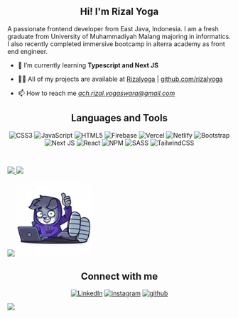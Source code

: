 <h2 align="center"> Hi! I'm Rizal Yoga <!-- <img src="https://user-images.githubusercontent.com/1303154/88677602-1635ba80-d120-11ea-84d8-d263ba5fc3c0.gif" width="26px" alt="hi"> --></h2>
<p >A passionate frontend developer from East Java, Indonesia. I am a fresh graduate from University of Muhammadiyah Malang majoring in informatics. I also recently completed immersive bootcamp in alterra academy as front end engineer.

<!-- - 🔭 I’m currently working on [#](#) -->

- 🌱 I’m currently learning **Typescript and Next JS**

<!-- - 👯 I’m looking to collaborate on [#](#) -->

<!-- - 🤝 I’m looking for help with [#](#) -->

- 👨‍💻 All of my projects are available at [Rizalyoga](https://rizalyoga.vercel.app/) | [github.com/rizalyoga](https://github.com/rizalyoga?tab=repositories) 

<!-- - 📝 I regularly write articles on [#](#) -->

<!-- - 💬 Ask me about **#** -->

- 📫 How to reach me *ach.rizal.yogaswara@gmail.com*

<!-- - 📄 Know about my experiences [#](#) -->

<!-- - ⚡ Fun fact **#** -->

<h2 align="center"> Languages and Tools <!-- <img src = "https://media2.giphy.com/media/QssGEmpkyEOhBCb7e1/giphy.gif?cid=ecf05e47a0n3gi1bfqntqmob8g9aid1oyj2wr3ds3mg700bl&rid=giphy.gif" width = 28px> --> </h2>

<div align="center">

![CSS3](https://img.shields.io/badge/css3-%231572B6.svg?style=for-the-badge&logo=css3&logoColor=white) ![JavaScript](https://img.shields.io/badge/javascript-%23323330.svg?style=for-the-badge&logo=javascript&logoColor=%23F7DF1E) ![HTML5](https://img.shields.io/badge/html5-%23E34F26.svg?style=for-the-badge&logo=html5&logoColor=white) ![Firebase](https://img.shields.io/badge/firebase-%23039BE5.svg?style=for-the-badge&logo=firebase) ![Vercel](https://img.shields.io/badge/vercel-%23000000.svg?style=for-the-badge&logo=vercel&logoColor=white) ![Netlify](https://img.shields.io/badge/netlify-%23000000.svg?style=for-the-badge&logo=netlify&logoColor=#00C7B7) ![Bootstrap](https://img.shields.io/badge/bootstrap-%23563D7C.svg?style=for-the-badge&logo=bootstrap&logoColor=white) ![Next JS](https://img.shields.io/badge/Next-black?style=for-the-badge&logo=next.js&logoColor=white) ![React](https://img.shields.io/badge/react-%2320232a.svg?style=for-the-badge&logo=react&logoColor=%2361DAFB) ![NPM](https://img.shields.io/badge/NPM-%23000000.svg?style=for-the-badge&logo=npm&logoColor=white) ![SASS](https://img.shields.io/badge/SASS-hotpink.svg?style=for-the-badge&logo=SASS&logoColor=white) ![TailwindCSS](https://img.shields.io/badge/tailwindcss-%2338B2AC.svg?style=for-the-badge&logo=tailwind-css&logoColor=white)

</div>

<br/>
<p align="left">
  <a href="https://github.com/rizalyoga">
  <img width="49%" src="https://github-readme-stats.vercel.app/api?username=rizalyoga&show_icons=true&theme=&hide_border=true" />
    <img width="49%" src="https://github-readme-streak-stats.herokuapp.com/?user=rizalyoga&theme=&hide_border=true" />
  </a>
</p>

<!-- MOST Language -->
<div align="left">

<img height="180em" src="https://github-readme-stats-eight-theta.vercel.app/api/top-langs/?username=rizalyoga&layout=compact&langs_count=8&hide_border=true"/>
</a>

<img height="170" src="/catcode.png" alt="rizalyoga" />
</div>

<div align="center">
<h2> Connect with me <!-- <img src='https://raw.githubusercontent.com/ShahriarShafin/ShahriarShafin/main/Assets/handshake.gif' width="80px"> --> </h2>

<a href="https://linkedin.com/in/rizalyoga/" target="_blank"><img src="https://img.shields.io/badge/LinkedIn-%230077B5.svg?&style=flat-square&logo=linkedin&logoColor=white" alt="LinkedIn"></a> <a href="https://instagram.com/_rizalyoga_" target="_blank"><img src="https://img.shields.io/badge/Instagram-%23E4405F.svg?&style=flat-square&logo=instagram&logoColor=white" alt="instagram"></a> <a href="https://github.com/rizalyoga" target="_blank"><img src="https://img.shields.io/badge/Github-%2310B5.svg?&style=flat-square&logo=github&logoColor=white" alt="github"></a>

</div>

[![](https://visitcount.itsvg.in/api?id=rizalyoga&icon=2&color=12)](https://visitcount.itsvg.in)
